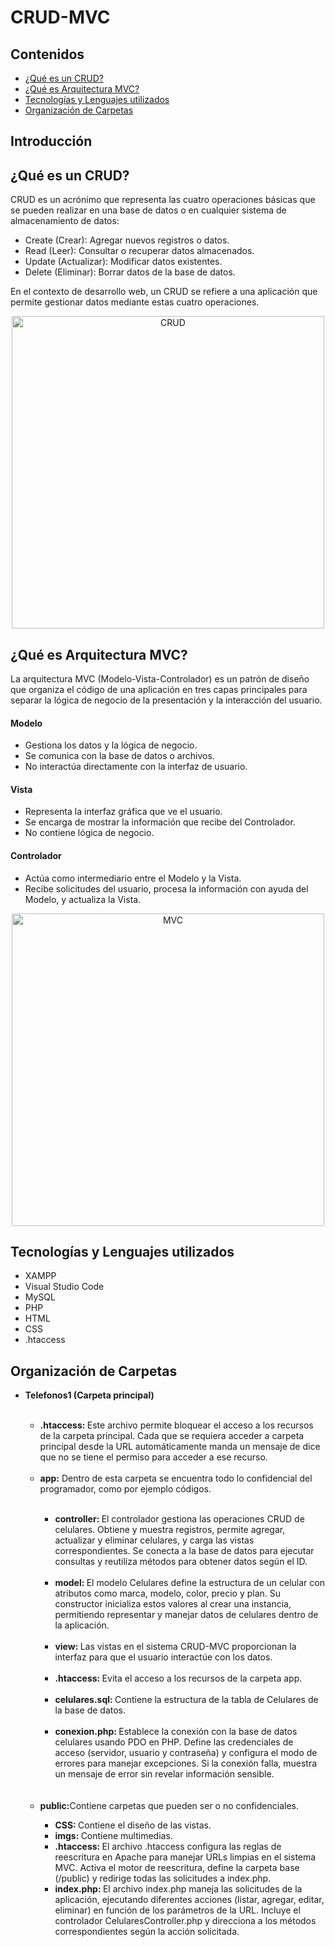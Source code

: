 <h1>CRUD-MVC</h1>

<h2>Contenidos</h2>
<ul>
    <li><a href="#que-es-crud">¿Qué es un CRUD?</a></li>
    <li><a href="#que-es-mvc">¿Qué es Arquitectura MVC?</a></li>
    <li><a href="#tecnologias">Tecnologías y Lenguajes utilizados</a></li>
    <li><a href="#organizacion">Organización de Carpetas</a></li>
</ul>

<h2>Introducción</h2>

<h2 id="que-es-crud">¿Qué es un CRUD?</h2>

<p>CRUD es un acrónimo que representa las cuatro operaciones básicas que se pueden realizar en una base de datos o en cualquier sistema de almacenamiento de datos:</p>
<ul>
    <li>Create (Crear): Agregar nuevos registros o datos.</li>
    <li>Read (Leer): Consultar o recuperar datos almacenados.</li>
    <li>Update (Actualizar): Modificar datos existentes.</li>
    <li>Delete (Eliminar): Borrar datos de la base de datos.</li>
</ul>
<p>En el contexto de desarrollo web, un CRUD se refiere a una aplicación que permite gestionar datos mediante estas cuatro operaciones.</p>

<div style="text-align: center;">
    <img src="https://cdn.prod.website-files.com/5ff66329429d880392f6cba2/63fdf75ad4a978704fe9ac9c_CRUD%20%20Preview.jpeg" alt="CRUD" width="500">
</div>

<h2 id="que-es-mvc">¿Qué es Arquitectura MVC?</h2>

<p>La arquitectura MVC (Modelo-Vista-Controlador) es un patrón de diseño que organiza el código de una aplicación en tres capas principales para separar la lógica de negocio de la presentación y la interacción del usuario.</p>

<h4>Modelo</h4>
<ul>
    <li>Gestiona los datos y la lógica de negocio.</li>
    <li>Se comunica con la base de datos o archivos.</li>
    <li>No interactúa directamente con la interfaz de usuario.</li>
</ul>

<h4>Vista</h4>
<ul>
    <li>Representa la interfaz gráfica que ve el usuario.</li>
    <li>Se encarga de mostrar la información que recibe del Controlador.</li>
    <li>No contiene lógica de negocio.</li>
</ul>

<h4>Controlador</h4>
<ul>
    <li>Actúa como intermediario entre el Modelo y la Vista.</li>
    <li>Recibe solicitudes del usuario, procesa la información con ayuda del Modelo, y actualiza la Vista.</li>
</ul>

<div style="text-align: center;">
    <img src="https://www.freecodecamp.org/espanol/news/content/images/size/w1600/2021/06/MVC3.png" alt="MVC" width="500">
</div>

<h2 id="tecnologias">Tecnologías y Lenguajes utilizados</h2>
<ul>
    <li>XAMPP</li>
    <li>Visual Studio Code</li>
    <li>MySQL</li>
    <li>PHP</li>
    <li>HTML</li>
    <li>CSS</li>
    <li>.htaccess</li>
</ul>

<h2 id="organizacion">Organización de Carpetas</h2>

<ul>
    <li><b>Telefonos1 (Carpeta principal)</b></li>
    <br>
        <ul>
            <li><b>.htaccess: </b>Este archivo permite bloquear el acceso a los recursos de la carpeta principal. Cada que se requiera acceder a carpeta principal desde la URL automáticamente manda un mensaje de dice que no se tiene el permiso para acceder a ese recurso. </li><br>
            <li><b>app:</b> Dentro de esta carpeta se encuentra todo lo confidencial del programador, como por ejemplo códigos.</li><br>
                <ul>
                    <li><b>controller: </b>El controlador gestiona las operaciones CRUD de celulares. Obtiene y muestra registros, permite agregar, actualizar y eliminar celulares, y carga las vistas correspondientes. Se conecta a la base de datos para ejecutar consultas y reutiliza métodos para obtener datos según el ID.</li><br>
                    <li><b>model: </b>El modelo Celulares define la estructura de un celular con atributos como marca, modelo, color, precio y plan. Su constructor inicializa estos valores al crear una instancia, permitiendo representar y manejar datos de celulares dentro de la aplicación.</li><br>
                    <li><b>view: </b>Las vistas en el sistema CRUD-MVC proporcionan la interfaz para que el usuario interactúe con los datos.</li><br>
                    <li><b>.htaccess: </b>Evita el acceso a los recursos de la carpeta app.</li><br>
                    <li><b>celulares.sql: </b>Contiene la estructura de la tabla de Celulares de la base de datos.</li><br>
                    <li><b>conexion.php: </b>Establece la conexión con la base de datos celulares usando PDO en PHP. Define las credenciales de acceso (servidor, usuario y contraseña) y configura el modo de errores para manejar excepciones. Si la conexión falla, muestra un mensaje de error sin revelar información sensible.</li><br>
                </ul>
                <br>
            <li><b>public:</b>Contiene carpetas que pueden ser o no confidenciales. </li>
                <ul>
                    <li><b>CSS: </b>Contiene el diseño de las vistas.</li>
                    <li><b>imgs: </b>Contiene multimedias.</li>
                    <li><b>.htaccess: </b>El archivo .htaccess configura las reglas de reescritura en Apache para manejar URLs limpias en el sistema MVC. Activa el motor de reescritura, define la carpeta base (/public) y redirige todas las solicitudes a index.php.</li>
                    <li><b>index.php: </b>El archivo index.php maneja las solicitudes de la aplicación, ejecutando diferentes acciones (listar, agregar, editar, eliminar) en función de los parámetros de la URL. Incluye el controlador CelularesController.php y direcciona a los métodos correspondientes según la acción solicitada.</li>
                </ul>
        </ul>
</ul>



